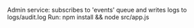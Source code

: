 Admin service: subscribes to 'events' queue and writes logs to logs/audit.log
Run: npm install && node src/app.js